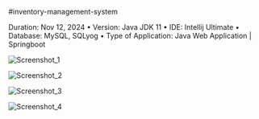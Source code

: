 #inventory-management-system


Duration: Nov 12, 2024 
• Version: Java JDK 11 
• IDE: Intellij Ultimate 
• Database: MySQL, SQLyog 
• Type of Application: Java Web Application | Springboot

![Screenshot_1](https://github.com/user-attachments/assets/6dfd93dc-e525-4e74-a3ea-f221805a592d)

![Screenshot_2](https://github.com/user-attachments/assets/a269bdb5-ce84-4643-a7f2-47f0608f17c8)

![Screenshot_3](https://github.com/user-attachments/assets/6a34b368-924e-416a-a42e-b7b6c1c9b6e6)

![Screenshot_4](https://github.com/user-attachments/assets/f01659e5-847b-4678-920b-88f24cd9879e)

